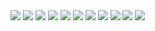 <img src="geomechanica-2007/1.jpg">

<img src="geomechanica-2007/2.jpg">

<img src="geomechanica-2007/15.jpg">

<img src="geomechanica-2007/16.jpg">

<img src="geomechanica-2007/17.jpg">

<img src="geomechanica-2007/18.jpg">

<img src="geomechanica-2007/19.jpg">

<img src="geomechanica-2007/20.jpg">

<img src="geomechanica-2007/21.jpg">

<img src="geomechanica-2007/22.jpg">

<img src="geomechanica-2007/23.jpg">